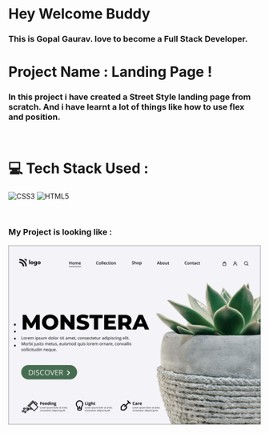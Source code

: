 # **Hey Welcome Buddy**
 
 ### This is Gopal Gaurav. love to become a Full Stack Developer.

 # Project Name : Landing Page !

 ### In this project i have created a Street Style landing page from scratch. And i have learnt a lot of things like how to use flex and position.
 <br/>


# 💻 Tech Stack Used :

![CSS3](https://img.shields.io/badge/css3-%231572B6.svg?style=for-the-badge&logo=css3&logoColor=white) ![HTML5](https://img.shields.io/badge/html5-%23E34F26.svg?style=for-the-badge&logo=html5&logoColor=white)

</br>

### My Project is looking like :

![Web Site Image](./6.png)
